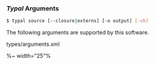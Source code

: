 ### _Typal_ Arguments

```sh
$ typal source [--closure|externs] [-o output] [-vh]
```

The following arguments are supported by this software.

<argufy>types/arguments.xml</argufy>

%~ width="25"%